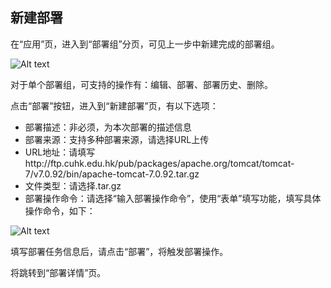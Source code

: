 ## 新建部署

在“应用”页，进入到“部署组”分页，可见上一步中新建完成的部署组。

![Alt text](https://github.com/jdcloudcom/cn/blob/codedeploy/image/CodeDeploy/starting9.png)

对于单个部署组，可支持的操作有：编辑、部署、部署历史、删除。

点击“部署”按钮，进入到“新建部署”页，有以下选项：

- 部署描述：非必须，为本次部署的描述信息
- 部署来源：支持多种部署来源，请选择URL上传
- URL地址：请填写http://ftp.cuhk.edu.hk/pub/packages/apache.org/tomcat/tomcat-7/v7.0.92/bin/apache-tomcat-7.0.92.tar.gz
- 文件类型：请选择.tar.gz
- 部署操作命令：请选择“输入部署操作命令”，使用“表单”填写功能，填写具体操作命令，如下：

![Alt text](https://github.com/jdcloudcom/cn/blob/codedeploy/image/CodeDeploy/starting15.png)


填写部署任务信息后，请点击“部署”，将触发部署操作。

将跳转到“部署详情”页。
